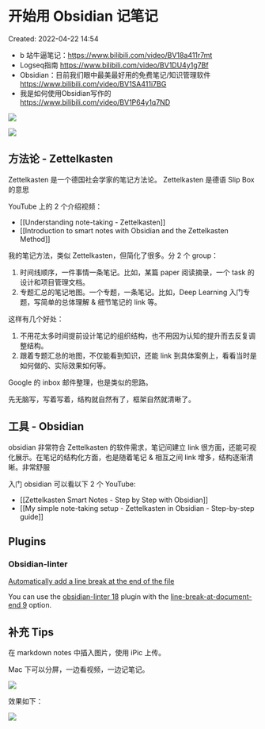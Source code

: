 # 开始用 Obsidian 记笔记

Created: 2022-04-22 14:54

- b 站牛逼笔记：https://www.bilibili.com/video/BV18a411r7mt
- Logseq指南 https://www.bilibili.com/video/BV1DU4y1g7Bf
- Obsidian：目前我们眼中最美最好用的免费笔记/知识管理软件
https://www.bilibili.com/video/BV1SA411i7BG
- 我是如何使用Obsidian写作的 https://www.bilibili.com/video/BV1P64y1q7ND

![](https://tva1.sinaimg.cn/large/e6c9d24egy1h2of94hwu0j20yq0hg0uu.jpg)

![](https://tva1.sinaimg.cn/large/e6c9d24egy1h2ofao9t7tj21go0u0tff.jpg)

## 方法论 - Zettelkasten

Zettelkasten 是一个德国社会学家的笔记方法论。
Zettelkasten 是德语 Slip Box 的意思

YouTube 上的 2 个介绍视频：
- [[Understanding note-taking - Zettelkasten]]
- [[Introduction to smart notes with Obsidian and the Zettelkasten Method]]

我的笔记方法，类似 Zettelkasten，但简化了很多。分 2 个 group：

1. 时间线顺序，一件事情一条笔记。比如，某篇 paper 阅读摘录，一个 task 的设计和项目管理文档。
2. 专题汇总的笔记地图。一个专题，一条笔记。比如，Deep Learning 入门专题，写简单的总体理解 & 细节笔记的 link 等。

这样有几个好处：

1. 不用花太多时间提前设计笔记的组织结构，也不用因为认知的提升而去反复调整结构。
2. 跟着专题汇总的地图，不仅能看到知识，还能 link 到具体案例上，看看当时是如何做的、实际效果如何等。

Google 的 inbox 邮件整理，也是类似的思路。

先无脑写，写着写着，结构就自然有了，框架自然就清晰了。

## 工具 - Obsidian

obsidian 非常符合 Zettelkasten 的软件需求，笔记间建立 link 很方面，还能可视化展示。在笔记的结构化方面，也是随着笔记 & 相互之间 link 增多，结构逐渐清晰。非常舒服

入门 obsidian 可以看以下 2 个 YouTube:

- [[Zettelkasten Smart Notes - Step by Step with Obsidian]]
- [[My simple note-taking setup - Zettelkasten in Obsidian - Step-by-step guide]]

## Plugins

### Obsidian-linter

[Automatically add a line break at the end of the file](https://forum.obsidian.md/t/automatically-add-a-line-break-at-the-end-of-the-file/13229)

You can use the [obsidian-linter 18](https://github.com/platers/obsidian-linter) plugin with the [line-break-at-document-end 9](https://github.com/platers/obsidian-linter/blob/master/docs/rules.md#line-break-at-document-end) option.

## 补充 Tips

在 markdown notes 中插入图片，使用 iPic 上传。

Mac 下可以分屏，一边看视频，一边记笔记。

![](https://tva1.sinaimg.cn/large/e6c9d24egy1h1iigubzl6j20zo0bwgmz.jpg)

效果如下：

![](https://tva1.sinaimg.cn/large/e6c9d24egy1h1idavecftj21c80u043z.jpg)
